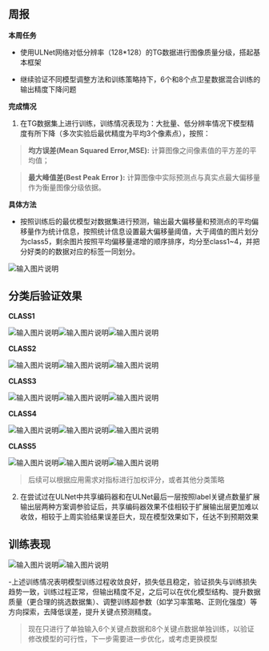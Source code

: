 ## 周报
**本周任务**

 - 使用ULNet网络对低分辨率（128*128）的TG数据进行图像质量分级，搭起基本框架
 
 - 继续验证不同模型调整方法和训练策略持下，6个和8个点卫星数据混合训练的输出精度下降问题
 
**完成情况**
1.  在TG数据集上进行训练，训练情况表现为：大批量、低分辨率情况下模型精度有所下降（多次实验后最优精度为平均3个像素点），按照：

>   **均方误差(Mean Squared Error,MSE):** 计算图像之间像素值的平方差的平均值；

>   **最大峰值差(Best Peak Error ):** 计算图像中实际预测点与真实点最大偏移量作为衡量图像分级依据。

**具体方法**

 - 按照训练后的最优模型对数据集进行预测，输出最大偏移量和预测点的平均偏移量作为统计信息，按照统计信息设置最大偏移量阈值，大于阈值的图片划分为class5，剩余图片按照平均偏移量递增的顺序排序，均分至class1~4，并把分好类的的数据对应的标签一同划分。
 
 ![输入图片说明](/2025/2025.4.14/img/1.png)
 
## 分类后验证效果

**CLASS1**

![输入图片说明](/2025/2025.4.14/img/2.bmp)![输入图片说明](/2025/2025.4.14/img/3.bmp)![输入图片说明](/2025/2025.4.14/img/4.bmp)

**CLASS2**

![输入图片说明](/2025/2025.4.14/img/5.bmp)![输入图片说明](/2025/2025.4.14/img/6.bmp)![输入图片说明](/2025/2025.4.14/img/7.bmp)

**CLASS3**

![输入图片说明](/2025/2025.4.14/img/8.bmp)![输入图片说明](/2025/2025.4.14/img/9.bmp)![输入图片说明](/2025/2025.4.14/img/10.bmp)

**CLASS4**

![输入图片说明](/2025/2025.4.14/img/11.bmp)![输入图片说明](/2025/2025.4.14/img/12.bmp)![输入图片说明](/2025/2025.4.14/img/13.bmp)

**CLASS5**

![输入图片说明](/2025/2025.4.14/img/14.bmp)![输入图片说明](/2025/2025.4.14/img/15.bmp)![输入图片说明](/2025/2025.4.14/img/16.bmp)

> 后续可以根据应用需求对指标进行加权评分，或者其他分类策略

2. 在尝试过在ULNet中共享编码器和在ULNet最后一层按照label关键点数量扩展输出层两种方案调参验证后，共享编码器效果不佳相较于扩展输出层更加难以收敛，相较于上周实验结果误差巨大，现在模型效果如下，任达不到预期效果
## 训练表现
![输入图片说明](/2025/2025.4.14/img/17.png)![输入图片说明](/2025/2025.4.14/img/18.png)

-上述训练情况表明模型训练过程收敛良好，损失低且稳定，验证损失与训练损失趋势一致，训练过程正常，但输出精度不足，之后可以在优化模型结构、提升数据质量（更合理的挑选数据集）、调整训练超参数（如学习率策略、正则化强度）等方向探索，去降低误差，提升关键点预测精度。

> 现在只进行了单独输入6个关键点数据和8个关键点数据单独训练，以验证修改模型的可行性，下一步需要进一步优化，或考虑更换模型

